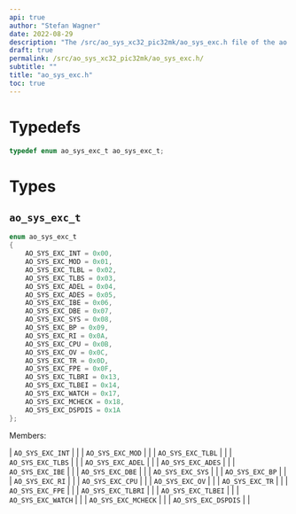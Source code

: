 ```yaml
---
api: true
author: "Stefan Wagner"
date: 2022-08-29
description: "The /src/ao_sys_xc32_pic32mk/ao_sys_exc.h file of the ao real-time operating system."
draft: true
permalink: /src/ao_sys_xc32_pic32mk/ao_sys_exc.h/
subtitle: ""
title: "ao_sys_exc.h"
toc: true
---
```


# Typedefs

```c
typedef enum ao_sys_exc_t ao_sys_exc_t;
```

# Types

## `ao_sys_exc_t`

```c
enum ao_sys_exc_t
{
    AO_SYS_EXC_INT = 0x00,
    AO_SYS_EXC_MOD = 0x01,
    AO_SYS_EXC_TLBL = 0x02,
    AO_SYS_EXC_TLBS = 0x03,
    AO_SYS_EXC_ADEL = 0x04,
    AO_SYS_EXC_ADES = 0x05,
    AO_SYS_EXC_IBE = 0x06,
    AO_SYS_EXC_DBE = 0x07,
    AO_SYS_EXC_SYS = 0x08,
    AO_SYS_EXC_BP = 0x09,
    AO_SYS_EXC_RI = 0x0A,
    AO_SYS_EXC_CPU = 0x0B,
    AO_SYS_EXC_OV = 0x0C,
    AO_SYS_EXC_TR = 0x0D,
    AO_SYS_EXC_FPE = 0x0F,
    AO_SYS_EXC_TLBRI = 0x13,
    AO_SYS_EXC_TLBEI = 0x14,
    AO_SYS_EXC_WATCH = 0x17,
    AO_SYS_EXC_MCHECK = 0x18,
    AO_SYS_EXC_DSPDIS = 0x1A
};
```

Members:

| `AO_SYS_EXC_INT` | |
| `AO_SYS_EXC_MOD` | |
| `AO_SYS_EXC_TLBL` | |
| `AO_SYS_EXC_TLBS` | |
| `AO_SYS_EXC_ADEL` | |
| `AO_SYS_EXC_ADES` | |
| `AO_SYS_EXC_IBE` | |
| `AO_SYS_EXC_DBE` | |
| `AO_SYS_EXC_SYS` | |
| `AO_SYS_EXC_BP` | |
| `AO_SYS_EXC_RI` | |
| `AO_SYS_EXC_CPU` | |
| `AO_SYS_EXC_OV` | |
| `AO_SYS_EXC_TR` | |
| `AO_SYS_EXC_FPE` | |
| `AO_SYS_EXC_TLBRI` | |
| `AO_SYS_EXC_TLBEI` | |
| `AO_SYS_EXC_WATCH` | |
| `AO_SYS_EXC_MCHECK` | |
| `AO_SYS_EXC_DSPDIS` | |

